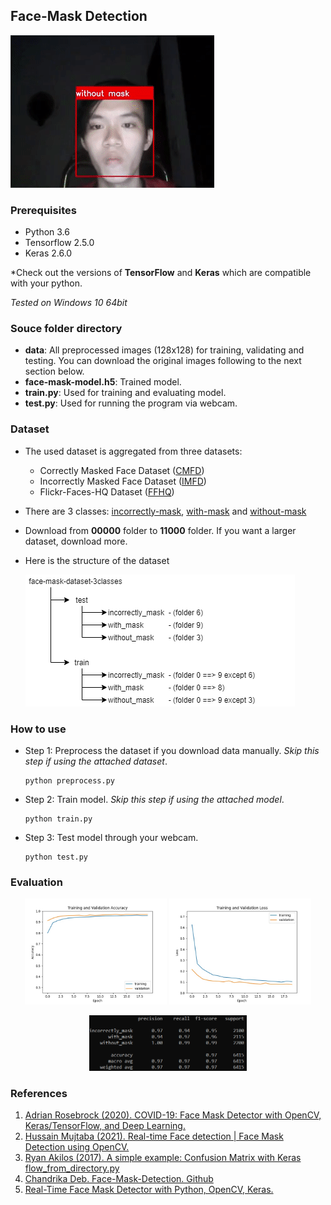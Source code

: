 ## Face-Mask Detection

![Face-Mask Detector](./images/demo.gif)

### Prerequisites
* Python 3.6
* Tensorflow 2.5.0
* Keras 2.6.0

*Check out the versions of **TensorFlow** and **Keras** which are compatible with your python.

*Tested on Windows 10 64bit*

### Souce folder directory
* **data**: All preprocessed images (128x128) for training, validating and testing. You can download the original images following to the next section below.
* **face-mask-model.h5**: Trained model.
* **train.py**: Used for training and evaluating model.
* **test.py**: Used for running the program via webcam.

### Dataset
* The used dataset is aggregated from three datasets:
    * Correctly Masked Face Dataset ([CMFD](https://github.com/cabani/MaskedFace-Net))
    * Incorrectly Masked Face Dataset ([IMFD](https://github.com/cabani/MaskedFace-Net))
    * Flickr-Faces-HQ Dataset ([FFHQ](https://github.com/NVlabs/ffhq-dataset))
* There are 3 classes: [incorrectly-mask](https://esigelec-my.sharepoint.com/personal/cabani_esigelec_fr/_layouts/15/onedrive.aspx?id=%2Fpersonal%2Fcabani%5Fesigelec%5Ffr%2FDocuments%2FMaskedFaceNetDataset%2FIMFD&originalPath=aHR0cHM6Ly9lc2lnZWxlYy1teS5zaGFyZXBvaW50LmNvbS86ZjovZy9wZXJzb25hbC9jYWJhbmlfZXNpZ2VsZWNfZnIvRWlyalM4ZXc3LTVMbk84STU2VWs2M3dCS2Vid1NsdWtGQkZCYU84TjI1d24zZz9ydGltZT1NUThJd3JBbDJVZw), [with-mask](https://esigelec-my.sharepoint.com/personal/cabani_esigelec_fr/_layouts/15/onedrive.aspx?id=%2Fpersonal%2Fcabani%5Fesigelec%5Ffr%2FDocuments%2FMaskedFaceNetDataset%2FCMFD&originalPath=aHR0cHM6Ly9lc2lnZWxlYy1teS5zaGFyZXBvaW50LmNvbS86ZjovZy9wZXJzb25hbC9jYWJhbmlfZXNpZ2VsZWNfZnIvRXYzR2RuUVN5enhQanl6VTVFbEhxYWdCbGtSQ2FLbm5DSTg1aVgtZDFMNE9IQT9ydGltZT1faHo2MXJBbDJVZw) and [without-mask](https://drive.google.com/drive/folders/1tg-Ur7d4vk1T8Bn0pPpUSQPxlPGBlGfv)
* Download from **00000** folder to **11000** folder. If you want a larger dataset, download more.
* Here is the structure of the dataset

	![Dataset Directory](./images/dataset-directory.png)

### How to use
* Step 1: Preprocess the dataset if you download data manually. *Skip this step if using the attached dataset*.
    ```
    python preprocess.py
    ```
* Step 2: Train model. *Skip this step if using the attached model*.
    ```
    python train.py
    ```
* Step 3: Test model through your webcam.
    ```
    python test.py
    ```

### Evaluation

<p align='middle'>
  <img src='./source/figures/accuracy.jpg' width=45% />
  <img src='./source/figures/loss.jpg' width=45% /> 
</p>
<p align='middle'><img src='./source/figures/evaluation.jpg' width=50% /></p>

### References
1. [Adrian Rosebrock (2020). COVID-19: Face Mask Detector with OpenCV, Keras/TensorFlow, and Deep Learning.](https://www.pyimagesearch.com/2020/05/04/covid-19-face-mask-detector-with-opencv-keras-tensorflow-and-deep-learning/)
2. [Hussain Mujtaba (2021). Real-time Face detection | Face Mask Detection using OpenCV.](https://www.mygreatlearning.com/blog/real-time-face-detection/)
3. [Ryan Akilos (2017). A simple example: Confusion Matrix with Keras flow_from_directory.py](https://gist.github.com/RyanAkilos/3808c17f79e77c4117de35aa68447045)
4. [Chandrika Deb. Face-Mask-Detection. Github](https://github.com/chandrikadeb7/Face-Mask-Detection)
5. [Real-Time Face Mask Detector with Python, OpenCV, Keras.](https://data-flair.training/blogs/face-mask-detection-with-python/)